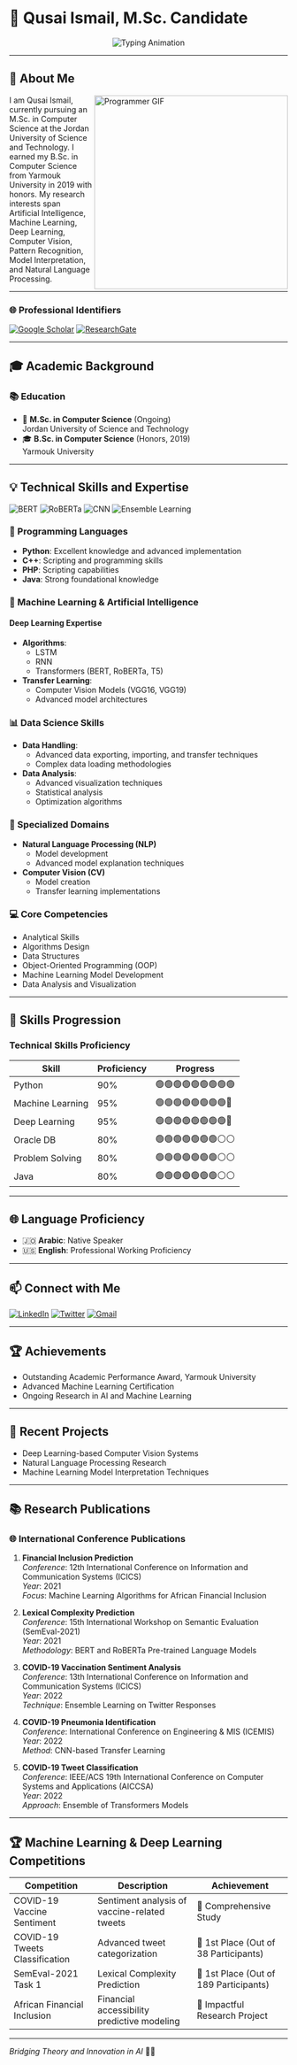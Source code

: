 # 👋 **Qusai Ismail, M.Sc. Candidate**

<div align="center">
  <img src="https://readme-typing-svg.demolab.com?font=Fira+Code&pause=1000&color=2C6FFF&center=true&width=600&lines=Computer+Science+Researcher;AI+%26+Machine+Learning+Innovator;Deep+Learning+%7C+Computer+Vision+%7C+NLP" alt="Typing Animation" />
</div>

---

## 👤 **About Me**
<img align="right" width="350" src="https://cdn.dribbble.com/users/1162077/screenshots/3848914/programmer.gif" alt="Programmer GIF">

I am Qusai Ismail, currently pursuing an M.Sc. in Computer Science at the Jordan University of Science and Technology. I earned my B.Sc. in Computer Science from Yarmouk University in 2019 with honors. My research interests span Artificial Intelligence, Machine Learning, Deep Learning, Computer Vision, Pattern Recognition, Model Interpretation, and Natural Language Processing.

---

### 🌐 **Professional Identifiers**
[![Google Scholar](https://img.shields.io/badge/Google%20Scholar-Citations-4285F4?style=for-the-badge&logo=google-scholar&logoColor=white)](https://scholar.google.com/citations?hl=ar&user=lgQufw4AAAAJ)
[![ResearchGate](https://img.shields.io/badge/ResearchGate-Profile-00CCBB?style=for-the-badge&logo=researchgate&logoColor=white)](https://www.researchgate.net/profile/Qusai-Ismail)

---

## 🎓 **Academic Background**
### 📚 **Education**
- 🏫 **M.Sc. in Computer Science** (Ongoing)  
  Jordan University of Science and Technology
- 🎓 **B.Sc. in Computer Science** (Honors, 2019)  
  Yarmouk University

---

## 💡 Technical Skills and Expertise
![BERT](https://img.shields.io/badge/-BERT-green?style=flat-square)
![RoBERTa](https://img.shields.io/badge/-RoBERTa-blue?style=flat-square)
![CNN](https://img.shields.io/badge/-CNN-red?style=flat-square)
![Ensemble Learning](https://img.shields.io/badge/-Ensemble%20Learning-purple?style=flat-square)
### 🐍 Programming Languages
- **Python**: Excellent knowledge and advanced implementation
- **C++**: Scripting and programming skills
- **PHP**: Scripting capabilities
- **Java**: Strong foundational knowledge

### 🤖 Machine Learning & Artificial Intelligence
#### Deep Learning Expertise
- **Algorithms**: 
  - LSTM
  - RNN
  - Transformers (BERT, RoBERTa, T5)
- **Transfer Learning**:
  - Computer Vision Models (VGG16, VGG19)
  - Advanced model architectures

### 📊 Data Science Skills
- **Data Handling**:
  - Advanced data exporting, importing, and transfer techniques
  - Complex data loading methodologies
- **Data Analysis**:
  - Advanced visualization techniques
  - Statistical analysis
  - Optimization algorithms

### 🧠 Specialized Domains
- **Natural Language Processing (NLP)**
  - Model development
  - Advanced model explanation techniques
- **Computer Vision (CV)**
  - Model creation
  - Transfer learning implementations

### 💻 Core Competencies
- Analytical Skills
- Algorithms Design
- Data Structures
- Object-Oriented Programming (OOP)
- Machine Learning Model Development
- Data Analysis and Visualization
---

## 🌟 **Skills Progression**
### Technical Skills Proficiency

| Skill             | Proficiency | Progress              |
|--------------------|-------------|-----------------------|
| Python            | 90%         | 🟢🟢🟢🟢🟢🟢🟢🟢🟢 |
| Machine Learning  | 95%         | 🟢🟢🟢🟢🟢🟢🟢🟢🔵 |
| Deep Learning     | 95%         | 🟢🟢🟢🟢🟢🟢🟢🟢🔵 |
| Oracle DB         | 80%         | 🟢🟢🟢🟢🟢🟢🟢⚪⚪ |
| Problem Solving   | 80%         | 🟢🟢🟢🟢🟢🟢🟢⚪⚪ |
| Java              | 80%         | 🟢🟢🟢🟢🟢🟢🟢⚪⚪ |

---

## 🌐 **Language Proficiency**
- 🇯🇴 **Arabic**: Native Speaker  
- 🇺🇸 **English**: Professional Working Proficiency  

---

## 📫 Connect with Me
[![LinkedIn](https://img.shields.io/badge/-LinkedIn-blue?style=flat-square&logo=Linkedin&logoColor=white&link=YOUR_LINKEDIN_URL)](YOUR_LINKEDIN_URL)
[![Twitter](https://img.shields.io/badge/-Twitter-1ca0f1?style=flat-square&labelColor=1ca0f1&logo=twitter&logoColor=white&link=YOUR_TWITTER_URL)](YOUR_TWITTER_URL)
[![Gmail](https://img.shields.io/badge/-Gmail-D14836?style=flat-square&logo=Gmail&logoColor=white&link=mailto:qusaibanyismail@gmail.com)](mailto:qusaibanyismail@gmail.com)

---

## 🏆 **Achievements**
- Outstanding Academic Performance Award, Yarmouk University  
- Advanced Machine Learning Certification  
- Ongoing Research in AI and Machine Learning  

---

## 📝 **Recent Projects**
- Deep Learning-based Computer Vision Systems  
- Natural Language Processing Research  
- Machine Learning Model Interpretation Techniques  

---

## 📚 **Research Publications**
### 🌐 **International Conference Publications**

1. **Financial Inclusion Prediction**  
   *Conference*: 12th International Conference on Information and Communication Systems (ICICS)  
   *Year*: 2021  
   *Focus*: Machine Learning Algorithms for African Financial Inclusion  

2. **Lexical Complexity Prediction**  
   *Conference*: 15th International Workshop on Semantic Evaluation (SemEval-2021)  
   *Year*: 2021  
   *Methodology*: BERT and RoBERTa Pre-trained Language Models  

3. **COVID-19 Vaccination Sentiment Analysis**  
   *Conference*: 13th International Conference on Information and Communication Systems (ICICS)  
   *Year*: 2022  
   *Technique*: Ensemble Learning on Twitter Responses  

4. **COVID-19 Pneumonia Identification**  
   *Conference*: International Conference on Engineering & MIS (ICEMIS)  
   *Year*: 2022  
   *Method*: CNN-based Transfer Learning  

5. **COVID-19 Tweet Classification**  
   *Conference*: IEEE/ACS 19th International Conference on Computer Systems and Applications (AICCSA)  
   *Year*: 2022  
   *Approach*: Ensemble of Transformers Models  

---

## 🏆 **Machine Learning & Deep Learning Competitions**

| Competition                     | Description                                    | Achievement                         |
|---------------------------------|------------------------------------------------|-------------------------------------|
| COVID-19 Vaccine Sentiment      | Sentiment analysis of vaccine-related tweets  | 🥇 Comprehensive Study              |
| COVID-19 Tweets Classification  | Advanced tweet categorization                 | 🥇 1st Place (Out of 38 Participants) |
| SemEval-2021 Task 1             | Lexical Complexity Prediction                 | 🥇 1st Place (Out of 189 Participants) |
| African Financial Inclusion     | Financial accessibility predictive modeling   | 🔬 Impactful Research Project       |

---

*Bridging Theory and Innovation in AI* 🧠✨
